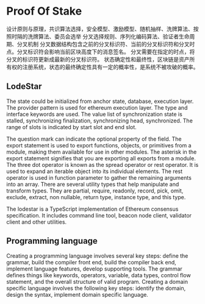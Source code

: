 # Proof Of Stake

设计原则与原理，共识算法选择，安全模型、激励模型、随机抽样、洗牌算法、按照时隔的洗牌算法、委员会选举 分叉选择规则、序列化编码算法、验证者生命周期、分叉机制 分叉数据结构包含之前的分叉标识符、当前的分叉标识符和分叉时点。分叉标识符会影响当前区块高度下的消息签名。 分叉需要在指定的时点，将分叉的标识符更新成最新的分叉标识符。 状态确定性和最终性，区块链是资产所有权的注册系统，状态的最终确定性具有一定的概率性，是系统不被攻破的概率。

## LodeStar

The state could be initialized from anchor state, database, execution layer. The provider pattern is used for ethereum execution layer. The type and interface keywords are used. The value list of synchronization state is stalled, synchronizing finalization, synchronizing head, synchronized. The range of slots is indicated by start slot and end slot. 

The question mark can indicate the optional property of the field. The export statement is used to export functions, objects, or primitives from a module, making them available for use in other modules. The asterisk in the export statement signifies that you are exporting all exports from a module.  The three dot operator is known as the spread operator or rest operator. It is used to expand an iterable object into its individual elements. The rest operator is used in function parameter to gather the remaining arguments into an array. There are several utility types that help manipulate and transform types. They are partial, require, readonly, record, pick, omit, exclude, extract, non nullable, return type, instance type, and this type.

The lodestar is a TypeScript implementation of Ethereum consensus specification. It includes command line tool, beacon node client, validator client and other utilities. 


## Programming language

Creating a programming language involves several key steps: define the grammar, build the compiler front end, build the compiler back end, implement language features, develop supporting tools. The grammar defines things like keywords, operators, variable, data types, control flow statement,  and the overall structure of valid program. Creating a domain specific language involves the following key steps: identify the domain, design the syntax, implement domain specific language. 

